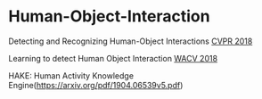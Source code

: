 # Human-Object-Interaction

Detecting and Recognizing Human-Object Interactions [CVPR 2018](http://openaccess.thecvf.com/content_cvpr_2018/papers/Gkioxari_Detecting_and_Recognizing_CVPR_2018_paper.pdf)

Learning to detect Human Object Interaction [WACV 2018](http://www-personal.umich.edu/~ywchao/publications/chao_wacv2018.pdf)

HAKE: Human Activity Knowledge Engine(https://arxiv.org/pdf/1904.06539v5.pdf)
